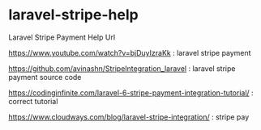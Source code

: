 # laravel-stripe-help

Laravel Stripe Payment Help Url

https://www.youtube.com/watch?v=bjDuyIzraKk : laravel stripe payment

https://github.com/avinashn/StripeIntegration_laravel : laravel stripe payment source code

https://codinginfinite.com/laravel-6-stripe-payment-integration-tutorial/  : correct tutorial

https://www.cloudways.com/blog/laravel-stripe-integration/ : stripe pay
